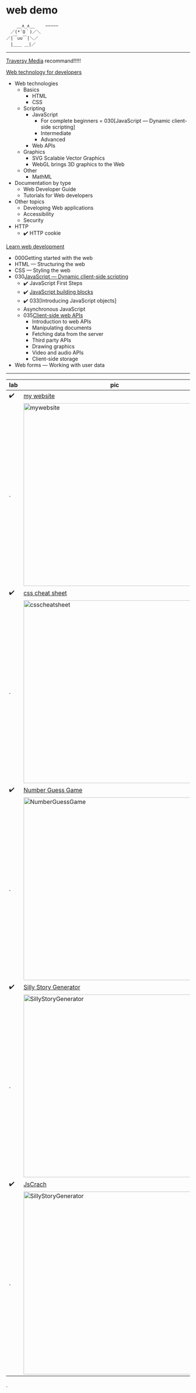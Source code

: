 
# web demo

```
    __∧_∧__    ~~~~~
　／(*´O｀)／＼
／|￣∪∪￣|＼／
　|＿＿ ＿|／
```

---

[Traversy Media](https://www.youtube.com/watch?v=iYM2zFP3Zn0&list=PLillGF-RfqbYeckUaD1z6nviTp31GLTH8&index=16) recommand!!!!!

[Web technology for developers](https://developer.mozilla.org/en-US/docs/Web)
- Web technologies
  - Basics
    - HTML
    - CSS
  - Scripting
    - JavaScript
      - For complete beginners = 030[JavaScript — Dynamic client-side scripting]
      - Intermediate
      - Advanced
    - Web APIs
  - Graphics
    - SVG Scalable Vector Graphics
    - WebGL brings 3D graphics to the Web
  - Other
    - MathML
- Documentation by type
  - Web Developer Guide
  - Tutorials for Web developers
- Other topics
  - Developing Web applications
  - Accessibility
  - Security
- HTTP
  - :heavy_check_mark: HTTP cookie



[Learn web development](https://developer.mozilla.org/en-US/docs/Learn)
- 000Getting started with the web
- HTML — Structuring the web
- CSS — Styling the web
- 030[JavaScript — Dynamic client-side scripting](https://developer.mozilla.org/en-US/docs/Learn/JavaScript)
    - :heavy_check_mark: JavaScript First Steps
    - :heavy_check_mark: [JavaScript building blocks](https://developer.mozilla.org/en-US/docs/Learn/JavaScript/Building_blocks)
    - :heavy_check_mark: 033[Introducing JavaScript objects]
    - Asynchronous JavaScript
    - 035[Client-side web APIs](https://developer.mozilla.org/en-US/docs/Learn/JavaScript/Client-side_web_APIs)
      - Introduction to web APIs
      - Manipulating documents
      - Fetching data from the server
      - Third party APIs
      - Drawing graphics
      - Video and audio APIs
      - Client-side storage
- Web forms — Working with user data


---

| lab | pic  |
| --- | ---- |
| :heavy_check_mark: | [my website](https://github.com/ocholuo/system/tree/master/Web/htmlDemo/mywebsite)                               |
| .                  | <img src="https://i.imgur.com/JZMtQlV.jpg" width="500" alt="mywebsite">                                          |
| :heavy_check_mark: | [css cheat sheet](https://github.com/ocholuo/system/tree/master/Web/htmlDemo/csscheatsheet)                      |
| .                  | <img src="https://i.imgur.com/8Kn7CbW.png" width="500" alt="csscheatsheet">                                      |
| :heavy_check_mark: | [Number Guess Game](https://github.com/ocholuo/system/tree/master/Web/JavaScript/JsDemo/NumberGuessGame)         |
| .                  | <img src="https://i.imgur.com/saee5bT.png" width="500" alt="NumberGuessGame">                                    |
| :heavy_check_mark: | [Silly Story Generator](https://github.com/ocholuo/system/tree/master/Web/JavaScript/JsDemo/SillyStoryGenerator) |
| .                  | <img src="https://i.imgur.com/Ukoaiq7.png" width="500" alt="SillyStoryGenerator">                                |
| :heavy_check_mark: | [JsCrach](https://github.com/ocholuo/system/tree/master/Web/JavaScript/JsDemo/JsCrach)                           |
| .                  | <img src="https://i.imgur.com/WKUHqQr.png)" width="500" alt="SillyStoryGenerator">                               |














.
